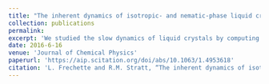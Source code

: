 ```yaml
---
title: "The inherent dynamics of isotropic- and nematic-phase liquid crystals"
collection: publications
permalink: 
excerpt: 'We studied the slow dynamics of liquid crystals by computing and analyzing shortest paths through their potential energy landscape.'
date: 2016-6-16
venue: 'Journal of Chemical Physics'
paperurl: 'https://aip.scitation.org/doi/abs/10.1063/1.4953618'
citation: 'L. Frechette and R.M. Stratt, “The inherent dynamics of isotropic- and nematic-phase liquid crystals,” J. Chem. Phys. 144, 234505 (2016)'
---
```

